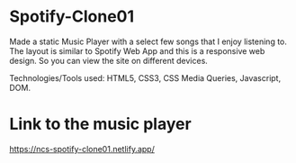 # Spotify-Clone01
Made a static Music Player with a select few songs that I enjoy listening to. The layout is similar to Spotify Web App and this is a responsive web design. So you can view the site on different devices.

Technologies/Tools used: HTML5, CSS3, CSS Media Queries, Javascript, DOM.

# Link to the music player
https://ncs-spotify-clone01.netlify.app/

